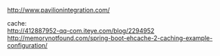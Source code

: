 http://www.pavilionintegration.com/

cache:  
http://412887952-qq-com.iteye.com/blog/2294952  
http://memorynotfound.com/spring-boot-ehcache-2-caching-example-configuration/